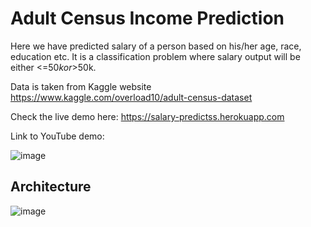 # Adult Census Income Prediction

Here we have predicted salary of a person based on his/her age, race, education etc. It is a classification problem where salary output will be either <=$50k or >$50k.

Data is taken from Kaggle website https://www.kaggle.com/overload10/adult-census-dataset

Check the live demo here: https://salary-predictss.herokuapp.com

Link to YouTube demo: 

![image](https://user-images.githubusercontent.com/82932314/131608147-a878f2e5-3faa-4582-8ea0-e2c139d8ca4d.png)


## Architecture

![image](https://user-images.githubusercontent.com/82932314/129900954-ff183c93-834e-402b-b70a-311c11bacc6b.png)
